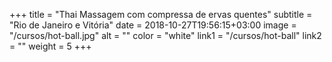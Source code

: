 +++
title = "Thai Massagem com compressa de ervas quentes"
subtitle = "Rio de Janeiro e Vitória"
date = 2018-10-27T19:56:15+03:00
image = "/cursos/hot-ball.jpg"
alt = ""
color = "white"
link1 = "/cursos/hot-ball"
link2 = ""
weight = 5
+++

